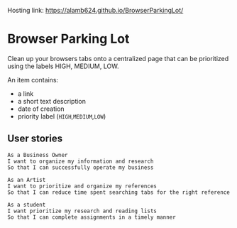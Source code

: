 Hosting link: https://alamb624.github.io/BrowserParkingLot/

# Browser Parking Lot

Clean up your browsers tabs onto a centralized page that can be prioritized using the labels HIGH, MEDIUM, LOW.

An item contains:
- a link
- a short text description
- date of creation
- priority label (`HIGH`,`MEDIUM`,`LOW`)

## User stories

```
As a Business Owner
I want to organize my information and research
So that I can successfully operate my business

As an Artist 
I want to prioritize and organize my references
So that I can reduce time spent searching tabs for the right reference

As a student
I want prioritize my research and reading lists
So that I can complete assignments in a timely manner
```